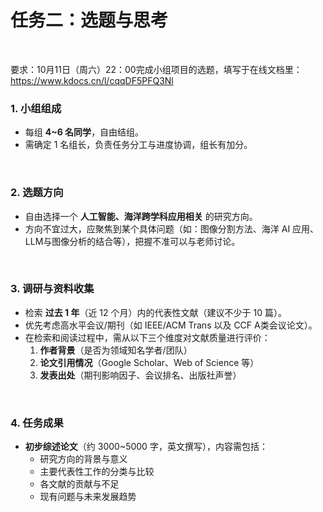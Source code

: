 
# 任务二：选题与思考


<br>

要求：10月11日（周六）22：00完成小组项目的选题，填写于在线文档里：
https://www.kdocs.cn/l/cqqDF5PFQ3Nl 



### 1. 小组组成

- 每组 **4~6 名同学**，自由结组。
- 需确定 1 名组长，负责任务分工与进度协调，组长有加分。

<br>

### 2. 选题方向

- 自由选择一个 **人工智能、海洋跨学科应用相关** 的研究方向。
- 方向不宜过大，应聚焦到某个具体问题（如：图像分割方法、海洋 AI 应用、LLM与图像分析的结合等），把握不准可以与老师讨论。

<br>

### 3. 调研与资料收集

- 检索 **过去 1 年**（近 12 个月）内的代表性文献（建议不少于 10 篇）。
- 优先考虑高水平会议/期刊（如 IEEE/ACM Trans 以及 CCF A类会议论文）。
- 在检索和阅读过程中，需从以下三个维度对文献质量进行评价：
  1. **作者背景**（是否为领域知名学者/团队）
  2. **论文引用情况**（Google Scholar、Web of Science 等）
  3. **发表出处**（期刊影响因子、会议排名、出版社声誉）

<br>

### 4. 任务成果

- **初步综述论文**（约 3000~5000 字，英文撰写），内容需包括：
  - 研究方向的背景与意义
  - 主要代表性工作的分类与比较
  - 各文献的贡献与不足
  - 现有问题与未来发展趋势

 



